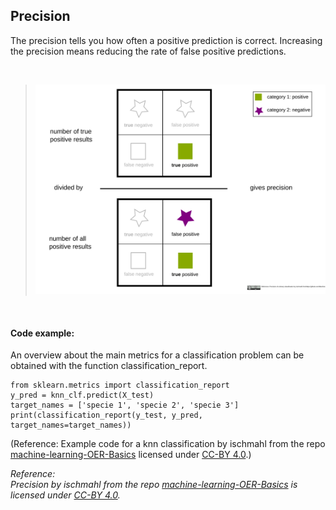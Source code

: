 ## Precision

The precision tells you how often a positive prediction is correct. Increasing the precision means reducing the rate of false positive predictions.  



<br>

>![precision](../img/precision_binary_classification.svg)

<br>

#### Code example:

An overview about the main metrics for a classification problem can be obtained with the function classification_report.

    from sklearn.metrics import classification_report
    y_pred = knn_clf.predict(X_test)
    target_names = ['specie 1', 'specie 2', 'specie 3']
    print(classification_report(y_test, y_pred, target_names=target_names))

(Reference: Example code for a knn classification by ischmahl from the repo [machine-learning-OER-Basics](https://github.com/Machine-Learning-OER-Collection/Machine-Learning-OER-Basics) licensed under [CC-BY 4.0](https://creativecommons.org/licenses/by/4.0/).)

_Reference:  
Precision by ischmahl from the repo [machine-learning-OER-Basics](https://github.com/Machine-Learning-OER-Collection/Machine-Learning-OER-Basics) is licensed under [CC-BY 4.0](https://creativecommons.org/licenses/by/4.0/)._

